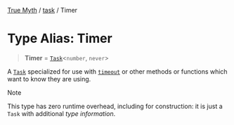 [True Myth](../../index.md) / [task](../index.md) / Timer

# Type Alias: Timer

> **Timer** = [`Task`](../classes/Task.md)\<`number`, `never`\>

A [`Task`](../classes/Task.md) specialized for use with [`timeout`](../functions/timeout.md) or other
methods or functions which want to know they are using.

> [!NOTE]
> This type has zero runtime overhead, including for construction: it is just
> a `Task` with additional *type information*.
